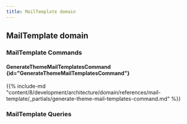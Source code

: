 ```yaml
---
title: MailTemplate domain
---
```


## MailTemplate domain

### MailTemplate Commands

#### GenerateThemeMailTemplatesCommand {id="GenerateThemeMailTemplatesCommand"}

{{%  include-md "content/8/development/architecture/domain/references/mail-template/_partials/generate-theme-mail-templates-command.md" %}}

### MailTemplate Queries

